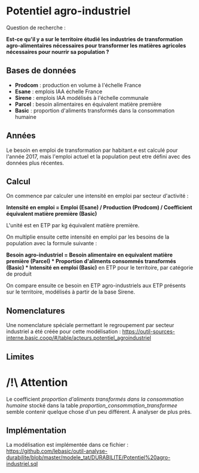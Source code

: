 # Potentiel agro-industriel

Question de recherche :

**Est-ce qu'il y a sur le territoire étudié les industries de transformation agro-alimentaires nécessaires pour transformer les matières agricoles nécessaires pour nourrir sa population ?**

## Bases de données
- **Prodcom** : production en volume à l'échelle France
- **Esane** : emplois IAA échelle France
- **Sirene** : emplois IAA modélisés à l'échelle communale
- **Parcel** : besoin alimentaires en équivalent matière première
- **Basic** : proportion d'aliments transformés dans la consommation humaine

## Années
Le besoin en emploi de transformation par habitant.e est calculé pour l'année 2017, mais l'emploi actuel et la population peut etre défini avec des données plus récentes.


## Calcul
On commence par calculer une intensité en emploi par secteur d'activité :

**Intensité en emploi = Emploi (Esane) / Production (Prodcom) / Coefficient équivalent matière première (Basic)**

L'unité est en ETP par kg équivalent matière première.

On multiplie ensuite cette intensité en emploi par les besoins de la population avec la formule suivante :

**Besoin agro-industriel = Besoin alimentaire en equivalent matière première (Parcel) * Proportion d'aliments consommés transformés (Basic) * Intensité en emploi (Basic)** en ETP pour le territoire, par catégorie de produit

On compare ensuite ce besoin en ETP agro-industriels aux ETP présents sur le territoire, modélisés à partir de la base Sirene.

## Nomenclatures
Une nomenclature spéciale permettant le regroupement par secteur industriel a été créée pour cette modélisation : https://outil-sources-interne.basic.coop/#/table/acteurs.potentiel_agroindustriel

## Limites
# /!\ Attention
Le coefficient *proportion d'aliments transformés dans la consommation humaine* stocké dans la table *proportion_consommation_transformee* semble contenir quelque chose d'un peu différent. À analyser de plus près.

## Implémentation
La modélisation est implémentée dans ce fichier : https://github.com/lebasic/outil-analyse-durabilite/blob/master/modele_tat/DURABILITE/Potentiel%20agro-industriel.sql